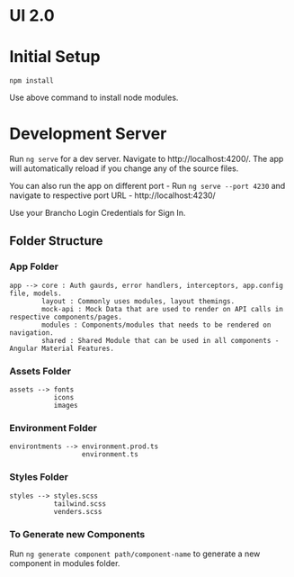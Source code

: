 # UI 2.0 

# Initial Setup

```npm install```

Use above command to install node modules.


# Development Server
Run ```ng serve``` for a dev server. Navigate to http://localhost:4200/. The app will automatically reload if you change any of the source files. 

You can also run the app on different port - Run ```ng serve --port 4230``` and navigate to respective port URL -  http://localhost:4230/

Use your Brancho Login Credentials for Sign In.

## Folder Structure

### App Folder
```
app --> core : Auth gaurds, error handlers, interceptors, app.config file, models.
        layout : Commonly uses modules, layout themings.
        mock-api : Mock Data that are used to render on API calls in respective components/pages.
        modules : Components/modules that needs to be rendered on navigation.
        shared : Shared Module that can be used in all components - Angular Material Features.
```

### Assets Folder  
```
assets --> fonts
           icons
           images
```           
           
### Environment Folder
```
environtments --> environment.prod.ts
                  environment.ts
```

### Styles Folder
```           
styles --> styles.scss
           tailwind.scss
           venders.scss
```



### To Generate new Components 
Run ```ng generate component path/component-name``` to generate a new component in modules folder. 




